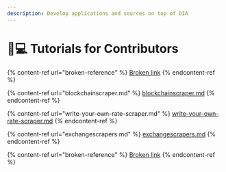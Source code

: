 ```yaml
---
description: Develop applications and sources on top of DIA
---
```


# 🧑💻 Tutorials for Contributors

{% content-ref url="broken-reference" %}
[Broken link](broken-reference)
{% endcontent-ref %}

{% content-ref url="blockchainscraper.md" %}
[blockchainscraper.md](blockchainscraper.md)
{% endcontent-ref %}

{% content-ref url="write-your-own-rate-scraper.md" %}
[write-your-own-rate-scraper.md](write-your-own-rate-scraper.md)
{% endcontent-ref %}

{% content-ref url="exchangescrapers.md" %}
[exchangescrapers.md](exchangescrapers.md)
{% endcontent-ref %}

{% content-ref url="broken-reference" %}
[Broken link](broken-reference)
{% endcontent-ref %}

